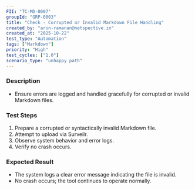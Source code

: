```yaml
---
FII: "TC-MD-0007"
groupId: "GRP-0003"
title: "Check - Corrupted or Invalid Markdown File Handling"
created_by: "arun-ramanan@netspective.in"
created_at: "2025-10-22"
test_type: "Automation"
tags: ["Markdown"]
priority: "High"
test_cycles: ["1.0"]
scenario_type: "unhappy path"
---
```

### Description
- Ensure errors are logged and handled gracefully for corrupted or invalid Markdown files.

### Test Steps
1. Prepare a corrupted or syntactically invalid Markdown file.  
2. Attempt to upload via Surveilr.  
3. Observe system behavior and error logs.  
4. Verify no crash occurs.

### Expected Result
- The system logs a clear error message indicating the file is invalid.  
- No crash occurs; the tool continues to operate normally.
